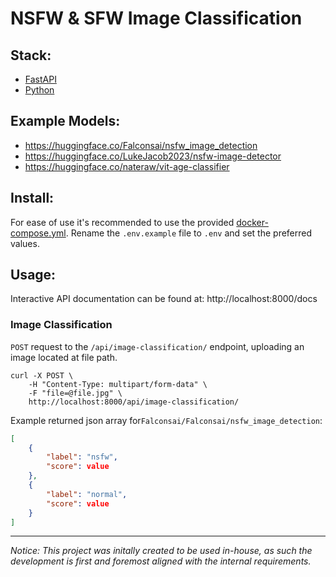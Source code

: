 # NSFW & SFW Image Classification

## Stack:
- [FastAPI](https://fastapi.tiangolo.com)
- [Python](https://www.python.org)

## Example Models:
- https://huggingface.co/Falconsai/nsfw_image_detection
- https://huggingface.co/LukeJacob2023/nsfw-image-detector
- https://huggingface.co/nateraw/vit-age-classifier

## Install:
For ease of use it's recommended to use the provided [docker-compose.yml](https://github.com/tiltedcube/image_classification/blob/main/docker-compose.yml).
Rename the `.env.example` file to `.env` and set the preferred values.

## Usage:

Interactive API documentation can be found at: http://localhost:8000/docs

### Image Classification
`POST` request to the `/api/image-classification/` endpoint, uploading an image located at file path.
```
curl -X POST \
    -H "Content-Type: multipart/form-data" \
    -F "file=@file.jpg" \
    http://localhost:8000/api/image-classification/

```
Example returned json array for`Falconsai/Falconsai/nsfw_image_detection`:
```json
[
	{
		"label": "nsfw",
		"score": value
	},
	{
		"label": "normal",
		"score": value
	}
]
```
---

_Notice:_ _This project was initally created to be used in-house, as such the
development is first and foremost aligned with the internal requirements._